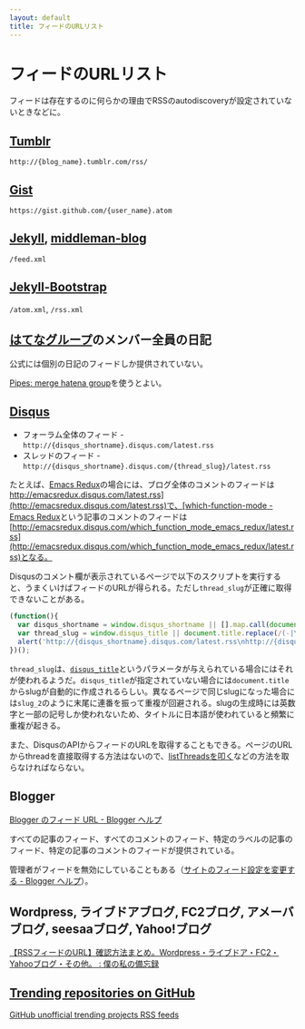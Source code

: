 ```yaml
---
layout: default
title: フィードのURLリスト
---
```


# フィードのURLリスト

フィードは存在するのに何らかの理由でRSSのautodiscoveryが設定されていないときなどに。

## [Tumblr](https://www.tumblr.com/)

`http://{blog_name}.tumblr.com/rss/`

## [Gist](https://gist.github.com/)

`https://gist.github.com/{user_name}.atom`

## [Jekyll](http://jekyllrb.com/), [middleman-blog](https://github.com/middleman/middleman-blog/)

`/feed.xml`

## [Jekyll-Bootstrap](http://jekyllbootstrap.com/)

`/atom.xml`, `/rss.xml`

## [はてなグループ](http://g.hatena.ne.jp/)のメンバー全員の日記

公式には個別の日記のフィードしか提供されていない。

[Pipes: merge hatena group](http://pipes.yahoo.com/pipes/pipe.info?_id=TssmX7bb2xGYLar_l7okhQ)を使うとよい。

## [Disqus](https://disqus.com/)

* フォーラム全体のフィード - `http://{disqus_shortname}.disqus.com/latest.rss`
* スレッドのフィード - `http://{disqus_shortname}.disqus.com/{thread_slug}/latest.rss`

たとえば、[Emacs Redux](http://emacsredux.com/)の場合には、ブログ全体のコメントのフィードは[http://emacsredux.disqus.com/latest.rss](http://emacsredux.disqus.com/latest.rss)で、[which-function-mode - Emacs Redux](http://emacsredux.com/blog/2014/04/05/which-function-mode/)という記事のコメントのフィードは[http://emacsredux.disqus.com/which_function_mode_emacs_redux/latest.rss](http://emacsredux.disqus.com/which_function_mode_emacs_redux/latest.rss)となる。

Disqusのコメント欄が表示されているページで以下のスクリプトを実行すると、うまくいけばフィードのURLが得られる。ただし`thread_slug`が正確に取得できないことがある。

```javascript
(function(){
  var disqus_shortname = window.disqus_shortname || [].map.call(document.querySelectorAll('iframe[src^="http://disqus.com/embed/comments/"]'), function(i){return i.src.match(/f=(\w+)/)[1]});
  var thread_slug = window.disqus_title || document.title.replace(/(-|\s)+/g, '_').toLowerCase().replace(/[^a-z0-9_]/g, '').replace(/_{2,}/, '_');
  alert('http://{disqus_shortname}.disqus.com/latest.rss\nhttp://{disqus_shortname}.disqus.com/{thread_slug}/latest.rss'.replace(/{[^}]+}/g, function(tag){return eval(tag)});
})();
```

`thread_slug`は、[`disqus_title`](http://help.disqus.com/customer/portal/articles/472098-javascript-configuration-variables#disqus_identifier)というパラメータが与えられている場合にはそれが使われるようだ。`disqus_title`が指定されていない場合には`document.title`からslugが自動的に作成されるらしい。異なるページで同じslugになった場合には`slug_2`のように末尾に連番を振って重複が回避される。slugの生成時には英数字と一部の記号しか使われないため、タイトルに日本語が使われていると頻繁に重複が起きる。

また、DisqusのAPIからフィードのURLを取得することもできる。ページのURLからthreadを直接取得する方法はないので、[listThreadsを叩く](https://disqus.com/api/console/#!/?method=GET&endpoint=forums%2FlistThreads&since=2014-01-01T00%3A00%3A00Z&forum=foo)などの方法を取らなければならない。

## Blogger

[Blogger のフィード URL - Blogger ヘルプ](https://support.google.com/blogger/answer/97933?hl=ja)

すべての記事のフィード、すべてのコメントのフィード、特定のラベルの記事のフィード、特定の記事のコメントのフィードが提供されている。

管理者がフィードを無効にしていることもある（[サイトのフィード設定を変更する - Blogger ヘルプ](https://support.google.com/blogger/answer/42662?hl=ja)）。

## Wordpress, ライブドアブログ, FC2ブログ, アメーバブログ, seesaaブログ, Yahoo!ブログ

[【RSSフィードのURL】確認方法まとめ。Wordpress・ライブドア・FC2・Yahooブログ・その他。 : 僕の私の備忘録](http://blog.livedoor.jp/net_scope-diary/archives/7295120.html)

## [Trending repositories on GitHub](https://github.com/trending)

[GitHub unofficial trending projects RSS feeds](http://ghtrendingrss.appspot.com/)
